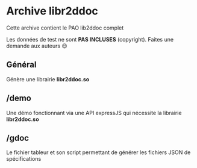 # Archive libr2ddoc

Cette archive contient le PAO lib2ddoc complet

Les données de test ne sont **PAS INCLUSES** (copyright). Faites une demande aux auteurs 😉

## Général
Génère une librairie **libr2ddoc.so**   

## /demo
Une démo fonctionnant via une API expressJS qui nécessite la librairie **libr2ddoc.so** 

## /gdoc
Le fichier tableur et son script permettant de générer les fichiers JSON de spécifications